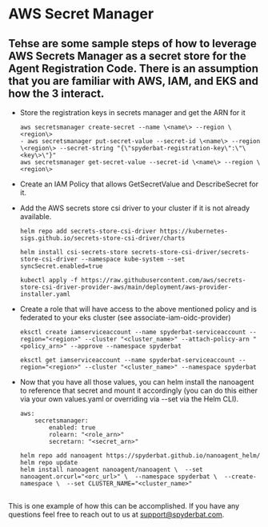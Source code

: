 # AWS Secret Manager
## Tehse are some sample steps of how to leverage AWS Secrets Manager as a secret store for the Agent Registration Code.  There is an assumption that you are familiar with AWS, IAM, and EKS and how the 3 interact.

- Store the registration keys in secrets manager and get the ARN for it
    ```
    aws secretsmanager create-secret --name \<name\> --region \<region\>
    - aws secretsmanager put-secret-value --secret-id \<name\> --region \<region\> --secret-string "{\"spyderbat-registration-key\":\"\<key\>\"}"
    aws secretsmanager get-secret-value --secret-id \<name\> --region \<region\>

- Create an IAM Policy that allows GetSecretValue and DescribeSecret for it.

- Add the AWS secrets store csi driver to your cluster if it is not already available.
    ```
    helm repo add secrets-store-csi-driver https://kubernetes-sigs.github.io/secrets-store-csi-driver/charts

    helm install csi-secrets-store secrets-store-csi-driver/secrets-store-csi-driver --namespace kube-system --set syncSecret.enabled=true

    kubectl apply -f https://raw.githubusercontent.com/aws/secrets-store-csi-driver-provider-aws/main/deployment/aws-provider-installer.yaml
    ```

- Create a role that will have access to the above mentioned policy and is federated to your eks cluster (see associate-iam-oidc-provider)
    ```
    eksctl create iamserviceaccount --name spyderbat-serviceaccount --region="<region>" --cluster "<cluster_name>" --attach-policy-arn "<policy_arn>" --approve --namespace spyderbat

    eksctl get iamserviceaccount --name spyderbat-serviceaccount --region="<region>" --cluster "<cluster_name>" --namespace spyderbat
    ```

- Now that you have all those values, you can helm install the nanoagent to reference that secret and mount it accordingly (you can do this either via your own values.yaml or overriding via --set via the Helm CLI).
    ```
    aws:
        secretsmanager:
            enabled: true
            rolearn: "<role_arn>"
            secretarn: "<secret_arn>"
    ```
    
    ```
    helm repo add nanoagent https://spyderbat.github.io/nanoagent_helm/
    helm repo update
    helm install nanoagent nanoagent/nanoagent \  --set nanoagent.orcurl="<orc_url>" \  --namespace spyderbat \  --create-namespace \  --set CLUSTER_NAME="<cluster_name>"
    ```

##
This is one example of how this can be accomplished.  If you have any questions feel free to reach out to us at support@spyderbat.com.

